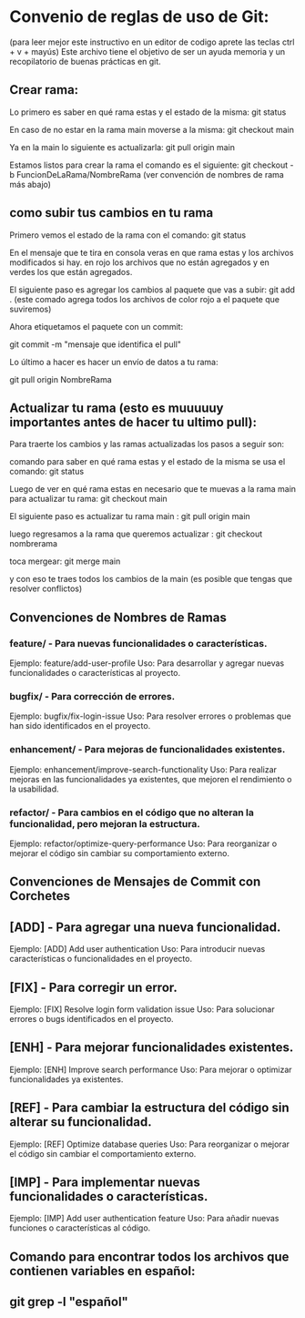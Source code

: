 

# Convenio de reglas de uso de Git:
(para leer mejor este instructivo en un editor de codigo aprete las teclas ctrl + v + mayús)
Este archivo tiene el objetivo de ser un ayuda memoria y un recopilatorio de buenas prácticas en git.


## Crear rama:
Lo primero es saber en qué rama estas y el estado de la misma:
git status

En caso de no estar en la rama main moverse a la misma:
git checkout main

Ya en la main lo siguiente es actualizarla:
git pull origin main

Estamos listos para crear la rama el comando es el siguiente:
git checkout -b FuncionDeLaRama/NombreRama (ver convención de nombres de rama más abajo)

## como subir tus cambios en tu rama

Primero vemos el estado de la rama con el comando:
git status

En el mensaje que te tira en consola veras en que rama estas y los archivos modificados si hay. en rojo los archivos que no están agregados y en verdes los que están agregados.

El siguiente paso es agregar los cambios al paquete que vas a subir:
git add .
(este comado agrega todos los archivos de color rojo a el paquete que suviremos)

Ahora etiquetamos el paquete con un commit:

git commit -m "mensaje que identifica el pull"

Lo último a hacer es hacer un envío de datos a tu rama:

git pull origin NombreRama

## Actualizar tu rama (esto es muuuuuy importantes antes de  hacer tu ultimo pull):
Para traerte los cambios y las ramas actualizadas los pasos a seguir son:

comando para saber en qué rama estas y el estado de la misma se usa el comando:
git status

Luego de ver en qué rama estas en necesario que te muevas a la rama main para actualizar tu rama:
git checkout main

El siguiente paso es actualizar tu rama main :
git pull origin main

luego regresamos a la rama  que queremos actualizar :
git checkout nombrerama

toca mergear:
git merge main

y con eso te traes todos los cambios de la main (es posible que tengas que resolver conflictos)



## Convenciones de Nombres de Ramas

### feature/ - Para nuevas funcionalidades o características.
Ejemplo: feature/add-user-profile
Uso: Para desarrollar y agregar nuevas funcionalidades o características al proyecto.

### bugfix/ - Para corrección de errores.

Ejemplo: bugfix/fix-login-issue
Uso: Para resolver errores o problemas que han sido identificados en el proyecto.

### enhancement/ - Para mejoras de funcionalidades existentes.

Ejemplo: enhancement/improve-search-functionality
Uso: Para realizar mejoras en las funcionalidades ya existentes, que mejoren el rendimiento o la usabilidad.

### refactor/ - Para cambios en el código que no alteran la funcionalidad, pero mejoran la estructura.

Ejemplo: refactor/optimize-query-performance
Uso: Para reorganizar o mejorar el código sin cambiar su comportamiento externo.


## Convenciones de Mensajes de Commit con Corchetes

## [ADD] - Para agregar una nueva funcionalidad.

Ejemplo: [ADD] Add user authentication
Uso: Para introducir nuevas características o funcionalidades en el proyecto.

## [FIX] - Para corregir un error.

Ejemplo: [FIX] Resolve login form validation issue
Uso: Para solucionar errores o bugs identificados en el proyecto.

## [ENH] - Para mejorar funcionalidades existentes.

Ejemplo: [ENH] Improve search performance
Uso: Para mejorar o optimizar funcionalidades ya existentes.

## [REF] - Para cambiar la estructura del código sin alterar su funcionalidad.

Ejemplo: [REF] Optimize database queries
Uso: Para reorganizar o mejorar el código sin cambiar el comportamiento externo.

## [IMP] - Para implementar nuevas funcionalidades o características.

Ejemplo: [IMP] Add user authentication feature
Uso: Para añadir nuevas funciones o características al código.


## Comando para encontrar todos los archivos que contienen variables en español:
## git grep -l "español" 


